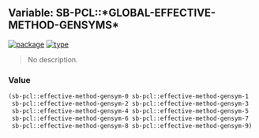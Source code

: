 ## Variable: SB-PCL::\*GLOBAL-EFFECTIVE-METHOD-GENSYMS\*
[![package](https://img.shields.io/badge/Package-SB--PCL-5f9ea0.svg?style=social&colorA=999999)](../) [![type](https://img.shields.io/badge/Type-Variable-5f9ea0.svg?style=social&colorA=999999)](../#variable) 

> No description.

### Value
```cl
(sb-pcl::effective-method-gensym-0 sb-pcl::effective-method-gensym-1
 sb-pcl::effective-method-gensym-2 sb-pcl::effective-method-gensym-3
 sb-pcl::effective-method-gensym-4 sb-pcl::effective-method-gensym-5
 sb-pcl::effective-method-gensym-6 sb-pcl::effective-method-gensym-7
 sb-pcl::effective-method-gensym-8 sb-pcl::effective-method-gensym-9)
```
